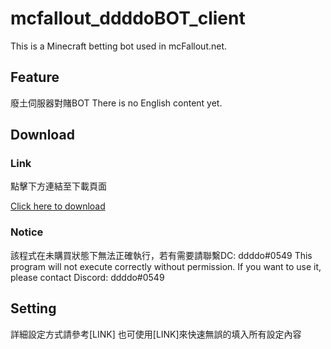 # mcfallout_ddddoBOT_client
This is a Minecraft betting bot used in mcFallout.net.

## Feature
廢土伺服器對賭BOT
There is no English content yet.

## Download
### Link
點擊下方連結至下載頁面

[Click here to download](https://github.com/ddddo86/mcfallout_ddddoBOT_client/releases)

### Notice
該程式在未購買狀態下無法正確執行，若有需要請聯繫DC: ddddo#0549
This program will not execute correctly without permission.
If you want to use it, please contact Discord: ddddo#0549

## Setting
詳細設定方式請參考[LINK]
也可使用[LINK]來快速無誤的填入所有設定內容